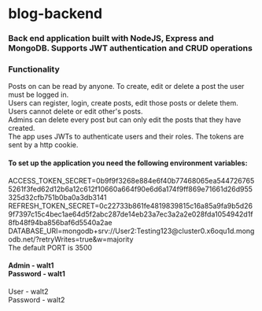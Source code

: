 # blog-backend
<h3>Back end application built with NodeJS, Express and MongoDB. Supports JWT authentication and CRUD operations</h3>

<h3>Functionality</h3>
Posts on can be read by anyone. To create, edit or delete a post the user must be logged in. <br />
Users can register, login, create posts, edit those posts or delete them. <br />
Users cannot delete or edit other's posts. <br />
Admins can delete every post but can only edit the posts that they have created.<br />
The app uses JWTs to authenticate users and their roles. The tokens are sent by a http cookie. <br />

<h4>To set up the application you need the following environment variables:</h4>
ACCESS_TOKEN_SECRET=0b9f9f3268e884e6f40b77468065ea5447267655261f3fed62d12b6a12c612f10660a664f90e6d6a174f9ff869e71661d26d955325d32cfb751b0ba0a3db3141 <br />
REFRESH_TOKEN_SECRET=0c22733b861fe4819839815c16a85a9fa9b5d269f7397c15c4bec1ae64d5f2abc287de14eb23a7ec3a2a2e028fda1054942d1f8fb48f94ba856baf6d5540a2ae <br />
DATABASE_URI=mongodb+srv://User2:Testing123@cluster0.x6oqu1d.mongodb.net/?retryWrites=true&w=majority <br />
The default PORT is 3500

<h4>Admin - walt1 <br />
Password - walt1</h4>
User - walt2 <br />
Password - walt2
